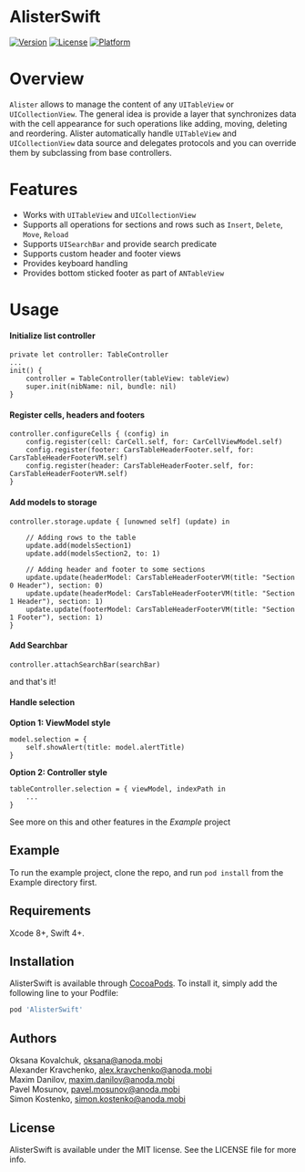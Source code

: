 # AlisterSwift

[![Version](https://img.shields.io/cocoapods/v/Alister.svg?style=flat)](https://cocoapods.org/pods/AlisterSwift)
[![License](https://img.shields.io/cocoapods/l/Alister.svg?style=flat)](https://cocoapods.org/pods/AlisterSwift)
[![Platform](https://img.shields.io/cocoapods/p/Alister.svg?style=flat)](https://cocoapods.org/pods/AlisterSwift)

# Overview
`Alister` allows to manage the content of any `UITableView` or `UICollectionView`.
The general idea is provide a layer that synchronizes data with the cell appearance for such operations like adding, moving, deleting and reordering.
Alister automatically handle `UITableView` and `UICollectionView` data source and delegates protocols and you can override them by subclassing from base controllers.

# Features
- Works with `UITableView` and `UICollectionView`
- Supports all operations for sections and rows such as `Insert`, `Delete`, `Move`, `Reload`
- Supports `UISearchBar` and provide search predicate
- Supports custom header and footer views
- Provides keyboard handling
- Provides bottom sticked footer as part of `ANTableView`

# Usage
#### Initialize list controller
```
private let controller: TableController
...
init() {
	controller = TableController(tableView: tableView)
	super.init(nibName: nil, bundle: nil)
}
```

#### Register cells, headers and footers

```
controller.configureCells { (config) in
	config.register(cell: CarCell.self, for: CarCellViewModel.self)
	config.register(footer: CarsTableHeaderFooter.self, for: CarsTableHeaderFooterVM.self)
	config.register(header: CarsTableHeaderFooter.self, for: CarsTableHeaderFooterVM.self)
}
```

#### Add models to storage
```
controller.storage.update { [unowned self] (update) in

	// Adding rows to the table
	update.add(modelsSection1)
	update.add(modelsSection2, to: 1)

	// Adding header and footer to some sections
	update.update(headerModel: CarsTableHeaderFooterVM(title: "Section 0 Header"), section: 0)
	update.update(headerModel: CarsTableHeaderFooterVM(title: "Section 1 Header"), section: 1)
	update.update(footerModel: CarsTableHeaderFooterVM(title: "Section 1 Footer"), section: 1)
}
```

#### Add Searchbar
```
controller.attachSearchBar(searchBar)
```
and that's it!

#### Handle selection
**Option 1: ViewModel style**
```
model.selection = {
	self.showAlert(title: model.alertTitle)
}
```

**Option 2: Controller style**
```
tableController.selection = { viewModel, indexPath in
	...
}
```
See more on this and other features in the *Example* project

## Example

To run the example project, clone the repo, and run `pod install` from the Example directory first.



## Requirements
Xcode 8+, Swift 4+.

## Installation

AlisterSwift is available through [CocoaPods](https://cocoapods.org). To install
it, simply add the following line to your Podfile:

```ruby
pod 'AlisterSwift'
```

## Authors

Oksana Kovalchuk, oksana@anoda.mobi <br>
Alexander Kravchenko, alex.kravchenko@anoda.mobi <br>
Maxim Danilov, maxim.danilov@anoda.mobi <br>
Pavel Mosunov, pavel.mosunov@anoda.mobi <br>
Simon Kostenko, simon.kostenko@anoda.mobi

## License

AlisterSwift is available under the MIT license. See the LICENSE file for more info.

